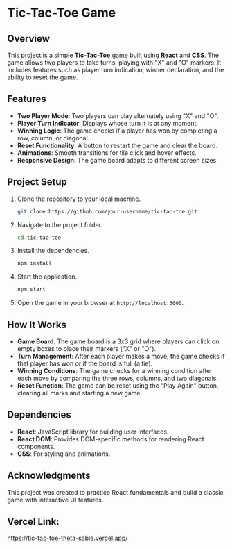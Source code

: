# Tic-Tac-Toe Game

## Overview
This project is a simple **Tic-Tac-Toe** game built using **React** and **CSS**. The game allows two players to take turns, playing with "X" and "O" markers. It includes features such as player turn indication, winner declaration, and the ability to reset the game.

## Features
- **Two Player Mode**: Two players can play alternately using "X" and "O".
- **Player Turn Indicator**: Displays whose turn it is at any moment.
- **Winning Logic**: The game checks if a player has won by completing a row, column, or diagonal.
- **Reset Functionality**: A button to restart the game and clear the board.
- **Animations**: Smooth transitions for tile click and hover effects.
- **Responsive Design**: The game board adapts to different screen sizes.

## Project Setup

1. Clone the repository to your local machine.
    ```bash
    git clone https://github.com/your-username/tic-tac-toe.git
    ```
    
2. Navigate to the project folder.
    ```bash
    cd tic-tac-toe
    ```

3. Install the dependencies.
    ```bash
    npm install
    ```

4. Start the application.
    ```bash
    npm start
    ```

5. Open the game in your browser at `http://localhost:3000`.

## How It Works
- **Game Board**: The game board is a 3x3 grid where players can click on empty boxes to place their markers ("X" or "O").
- **Turn Management**: After each player makes a move, the game checks if that player has won or if the board is full (a tie).
- **Winning Conditions**: The game checks for a winning condition after each move by comparing the three rows, columns, and two diagonals.
- **Reset Function**: The game can be reset using the "Play Again" button, clearing all marks and starting a new game.

## Dependencies
- **React**: JavaScript library for building user interfaces.
- **React DOM**: Provides DOM-specific methods for rendering React components.
- **CSS**: For styling and animations.

## Acknowledgments
This project was created to practice React fundamentals and build a classic game with interactive UI features.

## Vercel Link:
https://tic-tac-toe-theta-sable.vercel.app/


